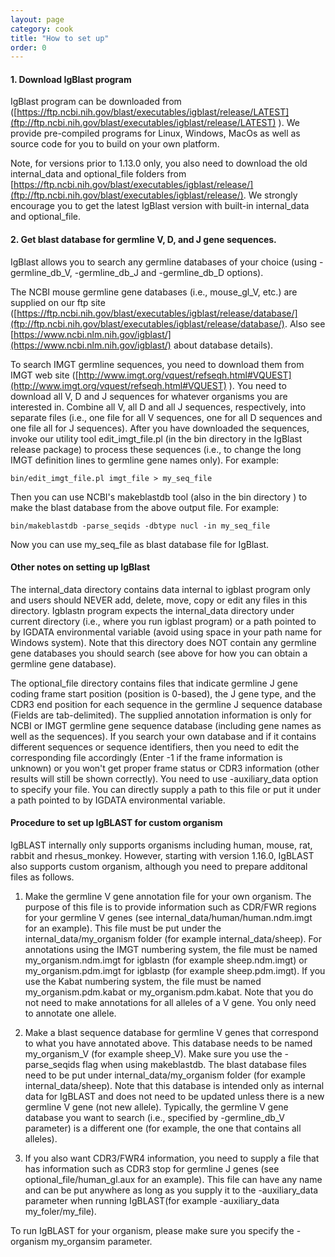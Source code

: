 ```yaml
---
layout: page
category: cook
title: "How to set up"
order: 0
---
```

#### 1. Download IgBlast program

IgBlast program can be downloaded from ([https://ftp.ncbi.nih.gov/blast/executables/igblast/release/LATEST](ftp://ftp.ncbi.nih.gov/blast/executables/igblast/release/LATEST) ).  We provide pre-compiled programs for Linux, Windows, MacOs as well as source code for you to build on your own platform. 

Note, for versions prior to 1.13.0 only, you also need to download the old internal_data and optional_file folders from [https://ftp.ncbi.nih.gov/blast/executables/igblast/release/](ftp://ftp.ncbi.nih.gov/blast/executables/igblast/release/).  We strongly encourage you to get the latest IgBlast version with built-in internal_data and optional_file.

#### 2. Get blast database for germline V, D, and J gene sequences.  

IgBlast allows you to search any germline databases of your choice (using -germline_db_V, -germline_db_J and -germline_db_D options).

The NCBI mouse germline gene databases (i.e., mouse_gl_V, etc.) are supplied on our ftp site ([https://ftp.ncbi.nih.gov/blast/executables/igblast/release/database/](ftp://ftp.ncbi.nih.gov/blast/executables/igblast/release/database/).  Also see [https://www.ncbi.nlm.nih.gov/igblast/](https://www.ncbi.nlm.nih.gov/igblast/) about database details).
  
To search IMGT germline sequences, you need to download them from IMGT web site 
([http://www.imgt.org/vquest/refseqh.html#VQUEST](http://www.imgt.org/vquest/refseqh.html#VQUEST) ).  You need to download all V, D and J sequences for whatever organisms you are interested in.  Combine all V, all D and all J sequences, respectively, into separate files (i.e., one file for all V sequences, one for all D sequences and one file all for J sequences).  After you have downloaded the sequences, invoke our utility tool edit_imgt_file.pl (in the bin directory in the IgBlast release package) to process these sequences (i.e., to change the long IMGT definition lines to germline gene names only).  For example:

```
bin/edit_imgt_file.pl imgt_file > my_seq_file
```

Then you can use NCBI's makeblastdb tool (also in the bin directory ) to make the blast database from the above output file.  For example:

```
bin/makeblastdb -parse_seqids -dbtype nucl -in my_seq_file
```

Now you can use my_seq_file as blast database file for IgBlast.

#### Other notes on setting up IgBlast 
The internal_data directory contains data internal to igblast program only and users should NEVER add, delete, move, copy or edit any files in this directory.  Igblastn program expects the internal_data directory under current directory (i.e., where you run igblast 
program) or a path pointed to by IGDATA environmental variable (avoid using space in your path name for 
Windows system). Note that this directory does NOT contain any germline gene databases you should search (see above 
for how you can obtain a germline gene database).

The optional_file directory contains files that indicate germline J gene coding frame start position (position is 0-based), the J gene type, and the CDR3 end position for each sequence in the germline J sequence database (Fields are tab-delimited).  The supplied annotation information is only for NCBI or IMGT  germline gene sequence database (including gene names as well as the sequences).   If you search your own database and if it contains different sequences or sequence identifiers, then you need to edit the corresponding file accordingly (Enter -1 if the frame information is unknown) or you won't get proper frame status or CDR3 information (other results will still be shown correctly).  You need to use -auxiliary_data option to specify your file. You can directly supply a path to this file or put it under a path pointed to by IGDATA environmental variable.

#### Procedure to set up IgBLAST for custom organism

IgBLAST internally only supports organisms including human, mouse, rat, rabbit and rhesus_monkey.  However, starting with version 1.16.0, IgBLAST also supports custom organism, although you need to prepare additonal files as follows.

1.	 Make the germline V gene annotation file for your own organism.  The purpose of this file is to provide information such as CDR/FWR regions for your germline V genes (see internal_data/human/human.ndm.imgt for an example).  This file must be put under the internal_data/my_organism folder (for example  internal_data/sheep).  For annotations using the IMGT numbering system, the file must be named my_organism.ndm.imgt for igblastn  (for example sheep.ndm.imgt) or my_organism.pdm.imgt for igblastp (for example sheep.pdm.imgt).   If you use the Kabat numbering system, the file must be named my_organism.pdm.kabat or my_organism.pdm.kabat.  Note that you do not need to make annotations for all alleles of a V gene.  You only need to annotate one allele.


2.	Make a blast sequence database for germline V genes that correspond to what you have annotated above.  This database needs to be named my_organism_V (for example sheep_V). Make sure you use the -parse_seqids flag when using makeblastdb.  The blast database files need to be put under internal_data/my_organism folder (for example  internal_data/sheep).  Note that this database is intended only as internal data for IgBLAST and does not need to be updated unless there is a new germline V gene (not new allele).  Typically, the germline V gene database you want to search (i.e., specified by -germline_db_V parameter) is a different one (for example, the one that contains all alleles).


3.	If you also want CDR3/FWR4 information, you need to supply a file that has information such as CDR3 stop for germline J genes (see optional_file/human_gl.aux for an example).  This file can have any name and can be put anywhere as long as you supply it to the -auxiliary_data parameter when running IgBLAST(for example -auxiliary_data my_foler/my_file).

To run IgBLAST for your organism, please make sure you specify the -organism my_organsim parameter.  
